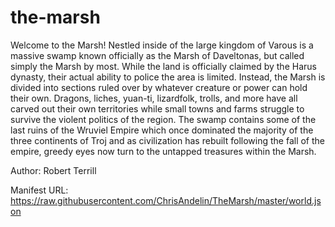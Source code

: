 # the-marsh
Welcome to the Marsh!
Nestled inside of the large kingdom of Varous is a massive swamp known officially as the Marsh of Daveltonas, but called simply the Marsh by most. While the land is officially claimed by the Harus dynasty, their actual ability to police the area is limited. Instead, the Marsh is divided into sections ruled over by whatever creature or power can hold their own. Dragons, liches, yuan-ti, lizardfolk, trolls, and more have all carved out their own territories while small towns and farms struggle to survive the violent politics of the region. The swamp contains some of the last ruins of the Wruviel Empire which once dominated the majority of the three continents of Troj and as civilization has rebuilt following the fall of the empire, greedy eyes now turn to the untapped treasures within the Marsh.

Author: Robert Terrill

Manifest URL: https://raw.githubusercontent.com/ChrisAndelin/TheMarsh/master/world.json
